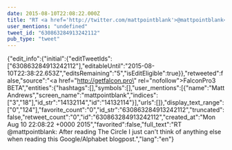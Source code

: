```yaml
---
date: 2015-08-10T22:08:22.000Z
title: "RT <a href='http://twitter.com/mattpointblank'>@mattpointblank</a>: After reading The Circle I just can't think of anything else when reading this Google/Alphabet blogpost.″"
user_mentions: "undefined"
tweet_id: "630863284913242112"
pub_type: "tweet"
---
```

{"edit_info":{"initial":{"editTweetIds":["630863284913242112"],"editableUntil":"2015-08-10T22:38:22.653Z","editsRemaining":"5","isEditEligible":true}},"retweeted":false,"source":"<a href=\"http://getfalcon.pro\" rel=\"nofollow\">FalconPro3 BETA</a>","entities":{"hashtags":[],"symbols":[],"user_mentions":[{"name":"Matt Andrews","screen_name":"mattpointblank","indices":["3","18"],"id_str":"14132114","id":"14132114"}],"urls":[]},"display_text_range":["0","124"],"favorite_count":"0","id_str":"630863284913242112","truncated":false,"retweet_count":"0","id":"630863284913242112","created_at":"Mon Aug 10 22:08:22 +0000 2015","favorited":false,"full_text":"RT @mattpointblank: After reading The Circle I just can't think of anything else when reading this Google/Alphabet blogpost.","lang":"en"}
